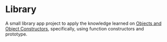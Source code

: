 # Library

A small library app project to apply the knowledge learned on [Objects and Object Constructors](https://www.theodinproject.com/lessons/node-path-javascript-objects-and-object-constructors), specifically, using function constructors and prototype.
